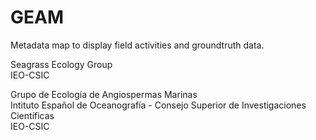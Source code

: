 # GEAM
Metadata map to display field activities and groundtruth data.  

Seagrass Ecology Group  
IEO-CSIC  

Grupo de Ecología de Angiospermas Marinas  
Intituto Español de Oceanografía - Consejo Superior de Investigaciones Científicas  
IEO-CSIC  

  
